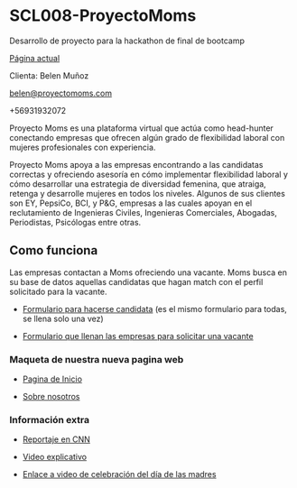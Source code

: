 # SCL008-ProyectoMoms
Desarrollo de proyecto para la hackathon de final de bootcamp

[Página actual](www.proyectomoms.com)

Clienta: Belen Muñoz

belen@proyectomoms.com

+56931932072

Proyecto Moms es una plataforma virtual que actúa como head-hunter conectando empresas que ofrecen algún grado de flexibilidad laboral con mujeres profesionales con experiencia.

Proyecto Moms apoya a las empresas encontrando a las candidatas correctas y ofreciendo asesoría en cómo implementar flexibilidad laboral y cómo desarrollar una estrategia de diversidad femenina, que atraiga, retenga y desarrolle mujeres en todos los niveles. Algunos de sus clientes son EY, PepsiCo, BCI, y P&G, empresas a las cuales apoyan en el reclutamiento de Ingenieras Civiles, Ingenieras Comerciales, Abogadas, Periodistas, Psicólogas entre otras.

## Como funciona
Las empresas contactan a Moms ofreciendo una vacante. Moms busca en su base de datos aquellas candidatas que hagan match con el perfil solicitado para la vacante.

- [Formulario para hacerse candidata](https://docs.google.com/forms/d/e/1FAIpQLSfGKLt2Wr6nq9anSYnjvgrUO1MMSb7Au_N_OmFin08AW5AyMA/viewform) (es el mismo formulario para todas, se llena solo una vez)

- [Formulario que llenan las empresas para solicitar una vacante](https://drive.google.com/file/d/1ewZ_x7QFEnZ1IHJEAF6OHTlFzQZZa3aZ/view)

### Maqueta de nuestra nueva pagina web

- [Pagina de Inicio](https://proyecto-moms-v1.webflow.io/)

- [Sobre nosotros](https://proyecto-moms-v1.webflow.io/about)

### Información extra
- [Reportaje en CNN](https://www.cnnchile.com/economia/proyecto-moms-visibilizando-el-trabajo-de-las-mujeres_20190513/)
- [Video explicativo](https://www.linkedin.com/feed/update/urn:li:activity:6535337545973194752/)

- [Enlace a video de celebración del día de las madres](https://www.linkedin.com/feed/update/urn:li:activity:6536275151170920448/)

